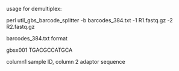 usage for demultiplex:

perl util_gbs_barcode_splitter -b barcodes_384.txt -1 R1.fastq.gz -2 R2.fastq.gz

barcodes_384.txt format

gbsx001	TGACGCCATGCA

column1 sample ID, column 2 adaptor sequence
